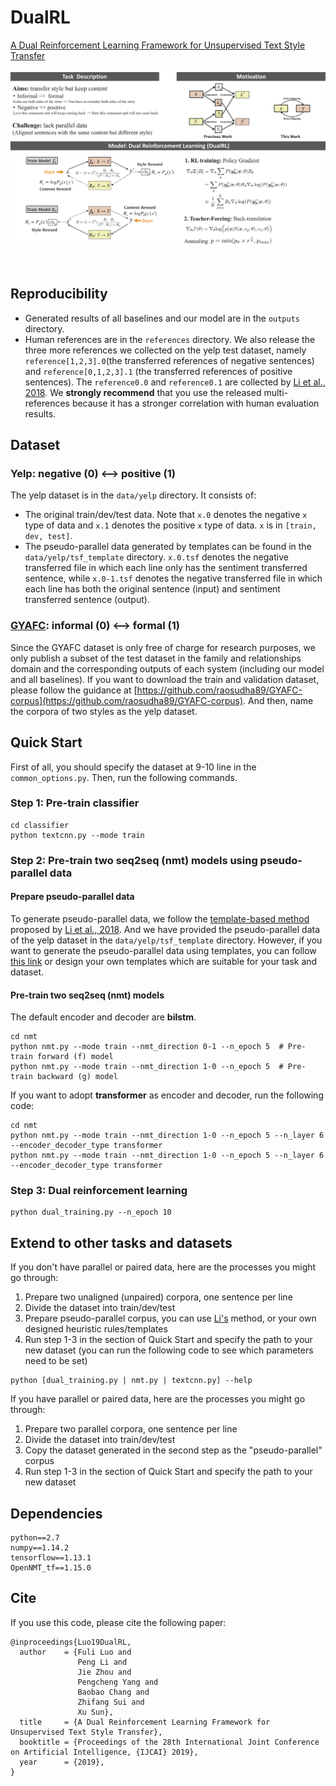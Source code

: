 # DualRL
[A Dual Reinforcement Learning Framework for Unsupervised Text Style Transfer](https://export.arxiv.org/pdf/1905.10060)
<p align="center"><img src="fig/poster.png"></p>

<br>

## Reproducibility
- Generated results of all baselines and our model are in the `outputs` directory.
- Human references are in the `references` directory. We also release the three more references we collected on the yelp test dataset, namely `reference[1,2,3].0`(the transferred references of negative sentences) and `reference[0,1,2,3].1` (the transferred references of positive sentences). The `reference0.0` and `reference0.1` are collected by [Li et al., 2018](https://github.com/shentianxiao/language-style-transfer). We **strongly recommend** that you use the released multi-references because it has a stronger correlation with human evaluation results.

## Dataset
### Yelp: negative (0) <--> positive (1)
The yelp dataset is in the `data/yelp` directory. It consists of:
- The original train/dev/test data. Note that `x.0` denotes the negative `x` type of data and `x.1` denotes the positive `x` type of data. `x` is in `[train, dev, test]`.
- The pseudo-parallel data generated by templates can be found in the `data/yelp/tsf_template` directory. `x.0.tsf` denotes the negative transferred file in which each line only has the sentiment transferred sentence, while `x.0-1.tsf` denotes the negative transferred file in which each line has both the original sentence (input) and sentiment transferred sentence (output).

### [GYAFC](https://github.com/raosudha89/GYAFC-corpus): informal (0) <--> formal (1)

Since the GYAFC dataset is only free of charge for research purposes, we only publish a subset of the test dataset in the family and relationships domain and the corresponding outputs of each system (including our model and all baselines). If you want to download the train and validation dataset, please follow the guidance at [https://github.com/raosudha89/GYAFC-corpus](https://github.com/raosudha89/GYAFC-corpus). And then, name the corpora of two styles as the yelp dataset.


## Quick Start
First of all, you should specify the dataset at 9-10 line in the `common_options.py`.
Then, run the following commands.

### Step 1: Pre-train classifier
```
cd classifier
python textcnn.py --mode train
```

### Step 2: Pre-train two seq2seq (nmt) models using pseudo-parallel data
#### Prepare pseudo-parallel data 
To generate pseudo-parallel data, we follow the [template-based method](https://github.com/shentianxiao/language-style-transfer) proposed by [Li et al., 2018](https://aclweb.org/anthology/N18-1169). And we have provided the pseudo-parallel data of the yelp dataset in the `data/yelp/tsf_template` directory. However, if you want to generate the pseudo-parallel data using templates, you can follow [this link](https://github.com/lijuncen/Sentiment-and-Style-Transfer/issues/6) or design your own templates which are suitable for your task and dataset.

#### Pre-train two seq2seq (nmt) models 
The default encoder and decoder are **bilstm**.
```
cd nmt
python nmt.py --mode train --nmt_direction 0-1 --n_epoch 5  # Pre-train forward (f) model
python nmt.py --mode train --nmt_direction 1-0 --n_epoch 5  # Pre-train backward (g) model
```

If you want to adopt **transformer** as encoder and decoder, run the following code:
```
cd nmt
python nmt.py --mode train --nmt_direction 1-0 --n_epoch 5 --n_layer 6 --encoder_decoder_type transformer
python nmt.py --mode train --nmt_direction 1-0 --n_epoch 5 --n_layer 6 --encoder_decoder_type transformer
```

### Step 3: Dual reinforcement learning
```
python dual_training.py --n_epoch 10
```

## Extend to other tasks and datasets
If you don't have parallel or paired data, here are the processes you might go through:
1. Prepare two unaligned (unpaired) corpora, one sentence per line
2. Divide the dataset into train/dev/test
3. Prepare pseudo-parallel corpus, you can use [Li's](https://github.com/lijuncen/Sentiment-and-Style-Transfer/issues/6) method, or your own designed heuristic rules/templates
4. Run step 1-3 in the section of Quick Start and specify the path to your new dataset (you can run the following code to see which parameters need to be set)
```
python [dual_training.py | nmt.py | textcnn.py] --help
```

If you have parallel or paired data, here are the processes you might go through:
1. Prepare two parallel corpora, one sentence per line
2. Divide the dataset into train/dev/test
3. Copy the dataset generated in the second step as the "pseudo-parallel" corpus
4. Run step 1-3 in the section of Quick Start and specify the path to your new dataset

## Dependencies
```
python==2.7
numpy==1.14.2
tensorflow==1.13.1
OpenNMT_tf==1.15.0
```

## Cite

If you use this code, please cite the following paper:
```
@inproceedings{Luo19DualRL,
  author    = {Fuli Luo and
               Peng Li and
               Jie Zhou and
               Pengcheng Yang and
               Baobao Chang and
               Zhifang Sui and
               Xu Sun},
  title     = {A Dual Reinforcement Learning Framework for Unsupervised Text Style Transfer},
  booktitle = {Proceedings of the 28th International Joint Conference on Artificial Intelligence, {IJCAI} 2019},
  year      = {2019},            
}
```
